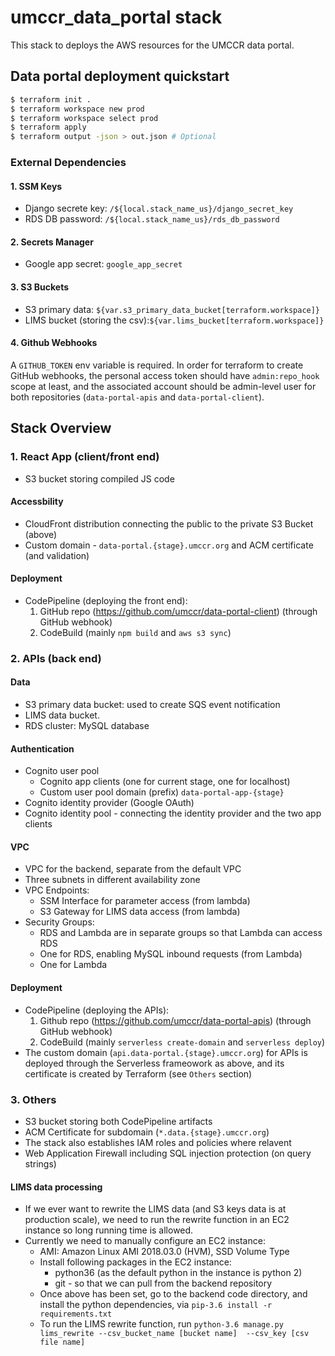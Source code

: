 # umccr_data_portal stack

This stack to deploys the AWS resources for the UMCCR data portal.

## Data portal deployment quickstart

```bash
$ terraform init .
$ terraform workspace new prod
$ terraform workspace select prod
$ terraform apply
$ terraform output -json > out.json # Optional
```

### External Dependencies

#### 1. SSM Keys
- Django secrete key: `/${local.stack_name_us}/django_secret_key`
- RDS DB password: `/${local.stack_name_us}/rds_db_password`

#### 2. Secrets Manager
- Google app secret: `google_app_secret`

#### 3. S3 Buckets
- S3 primary data: `${var.s3_primary_data_bucket[terraform.workspace]}`
- LIMS bucket (storing the csv):`${var.lims_bucket[terraform.workspace]}`

#### 4. Github Webhooks
A `GITHUB_TOKEN` env variable is required.
In order for terraform to create GitHub webhooks, the personal access token
should have `admin:repo_hook` scope at least, and the associated account should
be admin-level user for both repositories (`data-portal-apis` and `data-portal-client`).


## Stack Overview


### 1. React App (client/front end)

- S3 bucket storing compiled JS code

#### Accessbility

- CloudFront distribution connecting the public to the private S3 Bucket (above)
- Custom domain - `data-portal.{stage}.umccr.org` and ACM certificate (and validation)

#### Deployment

- CodePipeline (deploying the front end): 
   1. GitHub repo (https://github.com/umccr/data-portal-client) (through GitHub webhook)
   2. CodeBuild (mainly `npm build` and `aws s3 sync`)

### 2. APIs (back end)

#### Data
- S3 primary data bucket: used to create SQS event notification
- LIMS data bucket.
- RDS cluster: MySQL database

#### Authentication
- Cognito user pool
  - Cognito app clients (one for current stage, one for localhost)
  - Custom user pool domain (prefix) `data-portal-app-{stage}`
- Cognito identity provider (Google OAuth)
- Cognito identity pool - connecting the identity provider and the two app clients

#### VPC
- VPC for the backend, separate from the default VPC
- Three subnets in different availability zone
- VPC Endpoints:
  - SSM Interface for parameter access (from lambda)
  - S3 Gateway for LIMS data access (from lambda)
- Security Groups:
  - RDS and Lambda are in separate groups so that Lambda can access RDS
  - One for RDS, enabling MySQL inbound requests (from Lambda)
  - One for Lambda

#### Deployment

- CodePipeline (deploying the APIs): 
    1. Github repo (https://github.com/umccr/data-portal-apis) (through GitHub webhook)
    2. CodeBuild (mainly `serverless create-domain` and `serverless deploy`)
- The custom domain (`api.data-portal.{stage}.umccr.org`) for APIs is deployed through the Serverless frameowork as above, and its certificate is created by Terraform
(see `Others` section)

### 3. Others

- S3 bucket storing both CodePipeline artifacts
- ACM Certificate for subdomain (`*.data.{stage}.umccr.org`)
- The stack also establishes IAM roles and policies where relavent
- Web Application Firewall including SQL injection protection (on query strings)

#### LIMS data processing
- If we ever want to rewrite the LIMS data (and S3 keys data is at production
scale), we need to run the rewrite function in an EC2 instance so long running time is allowed.
- Currently we need to manually configure an EC2 instance:
   - AMI: Amazon Linux AMI 2018.03.0 (HVM), SSD Volume Type
   - Install following packages in the EC2 instance:
     - python36 (as the default python in the instance is python 2)
     - git - so that we can pull from the backend repository 
   - Once above has been set, go to the backend code directory, and install
     the python dependencies, via `pip-3.6 install -r requirements.txt`
   - To run the LIMS rewrite function, run 
     `python-3.6 manage.py lims_rewrite --csv_bucket_name [bucket name] 
     --csv_key [csv file name]`